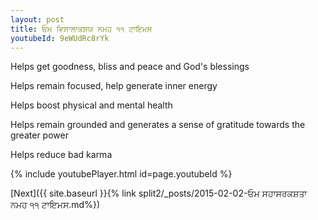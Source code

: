 ```yaml
---
layout: post
title: ਓਮ ਵਿਸਾਲਾਕਸ਼ਯ ਨਮਹ ੧੧ ਟਾਇਮਸ
youtubeId: 9eWUdRc8rYk
---
```

 
 
Helps get goodness, bliss and peace and God's blessings
 
Helps remain focused, help generate inner energy 
 
Helps boost physical and mental health 
 
Helps remain grounded and generates a sense of gratitude towards the greater power 
 
Helps reduce bad karma
 
 
 
 


{% include youtubePlayer.html id=page.youtubeId %}
 
[Next]({{ site.baseurl }}{% link  split2/_posts/2015-02-02-ਓਮ ਸਹਾਸਰਕਸ਼ਤਾ ਨਮਹ ੧੧ ਟਾਇਮਸ.md%})
 
